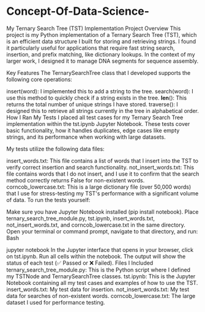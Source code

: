 # Concept-Of-Data-Science-
My Ternary Search Tree (TST) Implementation
Project Overview
This project is my Python implementation of a Ternary Search Tree (TST), which is an efficient data structure I built for storing and retrieving strings. I found it particularly useful for applications that require fast string search, insertion, and prefix matching, like dictionary lookups. In the context of my larger work, I designed it to manage DNA segments for sequence assembly.

Key Features
The TernarySearchTree class that I developed supports the following core operations:

insert(word): I implemented this to add a string to the tree.
search(word): I use this method to quickly check if a string exists in the tree.
__len__(): This returns the total number of unique strings I have stored.
traverse(): I designed this to retrieve all strings currently in the tree in alphabetical order.
How I Ran My Tests
I placed all test cases for my Ternary Search Tree implementation within the tst.ipynb Jupyter Notebook. These tests cover basic functionality, how it handles duplicates, edge cases like empty strings, and its performance when working with large datasets.

My tests utilize the following data files:

insert_words.txt: This file contains a list of words that I insert into the TST to verify correct insertion and search functionality.
not_insert_words.txt: This file contains words that I do not insert, and I use it to confirm that the search method correctly returns False for non-existent words.
corncob_lowercase.txt: This is a large dictionary file (over 50,000 words) that I use for stress-testing my TST's performance with a significant volume of data.
To run the tests yourself:

Make sure you have Jupyter Notebook installed (pip install notebook).
Place ternary_search_tree_module.py, tst.ipynb, insert_words.txt, not_insert_words.txt, and corncob_lowercase.txt in the same directory.
Open your terminal or command prompt, navigate to that directory, and run:
Bash

jupyter notebook
In the Jupyter interface that opens in your browser, click on tst.ipynb.
Run all cells within the notebook. The output will show the status of each test (✅ Passed or ❌ Failed).
Files I Included
ternary_search_tree_module.py: This is the Python script where I defined my TSTNode and TernarySearchTree classes.
tst.ipynb: This is the Jupyter Notebook containing all my test cases and examples of how to use the TST.
insert_words.txt: My test data for insertion.
not_insert_words.txt: My test data for searches of non-existent words.
corncob_lowercase.txt: The large dataset I used for performance testing.